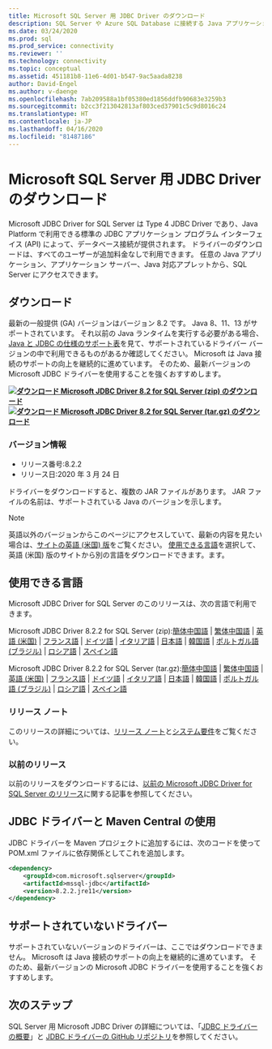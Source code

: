 ```yaml
---
title: Microsoft SQL Server 用 JDBC Driver のダウンロード
description: SQL Server や Azure SQL Database に接続する Java アプリケーションを開発するには、Microsoft JDBC Driver for SQL Server をダウンロードします。
ms.date: 03/24/2020
ms.prod: sql
ms.prod_service: connectivity
ms.reviewer: ''
ms.technology: connectivity
ms.topic: conceptual
ms.assetid: 451181b8-11e6-4d01-b547-9ac5aada8238
author: David-Engel
ms.author: v-daenge
ms.openlocfilehash: 7ab209588a1bf05380ed1856ddfb90683e3259b3
ms.sourcegitcommit: b2cc3f213042813af803ced37901c5c9d8016c24
ms.translationtype: HT
ms.contentlocale: ja-JP
ms.lasthandoff: 04/16/2020
ms.locfileid: "81487186"
---
```

# <a name="download-microsoft-jdbc-driver-for-sql-server"></a>Microsoft SQL Server 用 JDBC Driver のダウンロード

Microsoft JDBC Driver for SQL Server は Type 4 JDBC Driver であり、Java Platform で利用できる標準の JDBC アプリケーション プログラム インターフェイス (API) によって、データベース接続が提供されます。 ドライバーのダウンロードは、すべてのユーザーが追加料金なしで利用できます。 任意の Java アプリケーション、アプリケーション サーバー、Java 対応アプレットから、SQL Server にアクセスできます。

## <a name="download"></a>ダウンロード

最新の一般提供 (GA) バージョンはバージョン 8.2 です。 Java 8、11、13 がサポートされています。 それ以前の Java ランタイムを実行する必要がある場合、[Java と JDBC の仕様のサポート表](microsoft-jdbc-driver-for-sql-server-support-matrix.md#java-and-jdbc-specification-support)を見て、サポートされているドライバー バージョンの中で利用できるものがあるか確認してください。 Microsoft は Java 接続のサポートの向上を継続的に進めています。 そのため、最新バージョンの Microsoft JDBC ドライバーを使用することを強くおすすめします。

**[![ダウンロード](../../ssms/media/download-icon.png) Microsoft JDBC Driver 8.2 for SQL Server (zip) のダウンロード](https://go.microsoft.com/fwlink/?linkid=2122433)**  
**[![ダウンロード](../../ssms/media/download-icon.png) Microsoft JDBC Driver 8.2 for SQL Server (tar.gz) のダウンロード](https://go.microsoft.com/fwlink/?linkid=2122536)**  

### <a name="version-information"></a>バージョン情報

- リリース番号:8.2.2
- リリース日:2020 年 3 月 24 日

ドライバーをダウンロードすると、複数の JAR ファイルがあります。 JAR ファイルの名前は、サポートされている Java のバージョンを示します。

> [!Note]
> 英語以外のバージョンからこのページにアクセスしていて、最新の内容を見たい場合は、[サイトの英語 (米国) 版](https://aka.ms/downloadmssqljdbcenglish)をご覧ください。 [使用できる言語](#available-languages)を選択して、英語 (米国) 版のサイトから別の言語をダウンロードできます。ます。

## <a name="available-languages"></a>使用できる言語

Microsoft JDBC Driver for SQL Server のこのリリースは、次の言語で利用できます。

Microsoft JDBC Driver 8.2.2 for SQL Server (zip):[簡体中国語](https://go.microsoft.com/fwlink/?linkid=2122433&clcid=0x804) | [繁体中国語](https://go.microsoft.com/fwlink/?linkid=2122433&clcid=0x404) | [英語 (米国)](https://go.microsoft.com/fwlink/?linkid=2122433&clcid=0x409) | [フランス語](https://go.microsoft.com/fwlink/?linkid=2122433&clcid=0x40c) | [ドイツ語](https://go.microsoft.com/fwlink/?linkid=2122433&clcid=0x407) | [イタリア語](https://go.microsoft.com/fwlink/?linkid=2122433&clcid=0x410) | [日本語](https://go.microsoft.com/fwlink/?linkid=2122433&clcid=0x411) | [韓国語](https://go.microsoft.com/fwlink/?linkid=2122433&clcid=0x412) | [ポルトガル語 (ブラジル)](https://go.microsoft.com/fwlink/?linkid=2122433&clcid=0x416) | [ロシア語](https://go.microsoft.com/fwlink/?linkid=2122433&clcid=0x419) | [スペイン語](https://go.microsoft.com/fwlink/?linkid=2122433&clcid=0x40a)

Microsoft JDBC Driver 8.2.2 for SQL Server (tar.gz):[簡体中国語](https://go.microsoft.com/fwlink/?linkid=2122536&clcid=0x804) | [繁体中国語](https://go.microsoft.com/fwlink/?linkid=2122536&clcid=0x404) | [英語 (米国)](https://go.microsoft.com/fwlink/?linkid=2122536&clcid=0x409) | [フランス語](https://go.microsoft.com/fwlink/?linkid=2122536&clcid=0x40c) | [ドイツ語](https://go.microsoft.com/fwlink/?linkid=2122536&clcid=0x407) | [イタリア語](https://go.microsoft.com/fwlink/?linkid=2122536&clcid=0x410) | [日本語](https://go.microsoft.com/fwlink/?linkid=2122536&clcid=0x411) | [韓国語](https://go.microsoft.com/fwlink/?linkid=2122536&clcid=0x412) | [ポルトガル語 (ブラジル)](https://go.microsoft.com/fwlink/?linkid=2122536&clcid=0x416) | [ロシア語](https://go.microsoft.com/fwlink/?linkid=2122536&clcid=0x419) | [スペイン語](https://go.microsoft.com/fwlink/?linkid=2122536&clcid=0x40a)

### <a name="release-notes"></a>リリース ノート

このリリースの詳細については、[リリース ノート](release-notes-for-the-jdbc-driver.md)と[システム要件](system-requirements-for-the-jdbc-driver.md)をご覧ください。

### <a name="previous-releases"></a>以前のリリース

以前のリリースをダウンロードするには、[以前の Microsoft JDBC Driver for SQL Server のリリース](release-notes-for-the-jdbc-driver.md#previous-releases)に関する記事を参照してください。

## <a name="using-the-jdbc-driver-with-maven-central"></a>JDBC ドライバーと Maven Central の使用

JDBC ドライバーを Maven プロジェクトに追加するには、次のコードを使って POM.xml ファイルに依存関係としてこれを追加します。

```xml
<dependency>
    <groupId>com.microsoft.sqlserver</groupId>
    <artifactId>mssql-jdbc</artifactId>
    <version>8.2.2.jre11</version>
</dependency>
```  

## <a name="unsupported-drivers"></a>サポートされていないドライバー

サポートされていないバージョンのドライバーは、ここではダウンロードできません。 Microsoft は Java 接続のサポートの向上を継続的に進めています。 そのため、最新バージョンの Microsoft JDBC ドライバーを使用することを強くおすすめします。  
  
## <a name="next-steps"></a>次のステップ

SQL Server 用 Microsoft JDBC Driver の詳細については、「[JDBC ドライバーの概要](overview-of-the-jdbc-driver.md)」と [JDBC ドライバーの GitHub リポジトリ](https://github.com/microsoft/mssql-jdbc/blob/dev/README.md)を参照してください。
